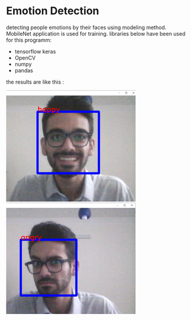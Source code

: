 # Emotion Detection
detecting people emotions by their faces using modeling method. MobileNet application is used for training. libraries below have been used for this programm:

- tensorflow keras
- OpenCV
- numpy
- pandas

the results are like this :
 
<img width="350" height="300" src="result.png"/>

<img width="350" height="300" src="result1.png"/>
